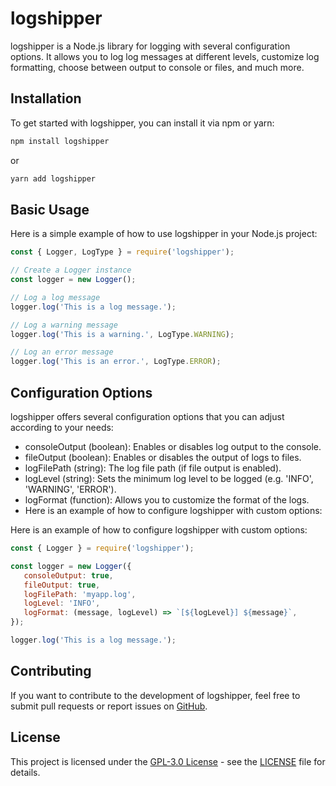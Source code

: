 # logshipper

logshipper is a Node.js library for logging with several configuration options. It allows you to log log messages at different levels, customize log formatting, choose between output to console or files, and much more.

## Installation
To get started with logshipper, you can install it via npm or yarn:

```bash
npm install logshipper
```

or

```bash
yarn add logshipper
```

## Basic Usage
Here is a simple example of how to use logshipper in your Node.js project:

```js
const { Logger, LogType } = require('logshipper');

// Create a Logger instance
const logger = new Logger();

// Log a log message
logger.log('This is a log message.');

// Log a warning message
logger.log('This is a warning.', LogType.WARNING);

// Log an error message
logger.log('This is an error.', LogType.ERROR);
```
## Configuration Options
logshipper offers several configuration options that you can adjust according to your needs:

- consoleOutput (boolean): Enables or disables log output to the console.
- fileOutput (boolean): Enables or disables the output of logs to files.
- logFilePath (string): The log file path (if file output is enabled).
- logLevel (string): Sets the minimum log level to be logged (e.g. 'INFO', 'WARNING', 'ERROR').
- logFormat (function): Allows you to customize the format of the logs.
- Here is an example of how to configure logshipper with custom options:

Here is an example of how to configure logshipper with custom options:

```js
const { Logger } = require('logshipper');

const logger = new Logger({
   consoleOutput: true,
   fileOutput: true,
   logFilePath: 'myapp.log',
   logLevel: 'INFO',
   logFormat: (message, logLevel) => `[${logLevel}] ${message}`,
});

logger.log('This is a log message.');
```
## Contributing

If you want to contribute to the development of logshipper, feel free to submit pull requests or report issues on [GitHub](https://github.com/jgb27/logshipper).

## License

This project is licensed under the [GPL-3.0 License](LICENSE) - see the [LICENSE](LICENSE) file for details.
